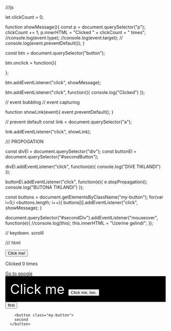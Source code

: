 ///js

let clickCount = 0;

function showMessage(){
  const p = document.querySelector("p");
  clickCount += 1;
  p.innerHTML = "Clicked " + clickCount + " times";
  //console.log(event.type);
  //console.log(event.target);
  // console.log(event.preventDefault());
}

const btn = document.querySelector("button");

btn.onclick = function(){
  
};

btn.addEventListener("click", showMessage);

btn.addEventListener("click", function(){
  console.log("Clicked")
});


// event bubbling
// event capturing


function showLink(event){
  event.preventDefault();
}

// prevent default
const link = document.querySelector("a");

link.addEventListener("click", showLink);


/// PROPOGATION

const divEl = document.querySelector("div");
const buttonEl = document.querySelector("#secondButton");

divEl.addEventListener("click", function(e){
   console.log("DIVE TIKLANDI")
});

buttonEl.addEventListener("click", function(e){
   e.stopPropagation();
   console.log("BUTONA TIKLANDI")
});



const buttons = document.getElementsByClassName("my-button");
for(var i=0;i <buttons.length; i++){
    buttons[i].addEventListener("click", showMessage);
}


document.querySelector("#secondDiv").addEventListener("mouseover", function(e){
  //console.log(this);
  this.innerHTML = "Uzerine gelindi";
});


// keydown. scrolll



/// html

<!DOCTYPE html>
<html>
<head>
  <meta charset="utf-8">
  <meta name="viewport" content="width=device-width">
  <title>JS Bin</title>
</head>
<body>
  <button>Click me!</button>
  <p>Clicked 0 times</p>
  <a href="https://www.google.com">Go to google</a>
  
  <div style="background:black;">
    <div style="padding:15px;color:#fff;font-size:42px;" id="secondDiv">
      Click me 
      <button id="secondButton" class="my-button">
        Click me, too.
      </button>
    </div>
    
    
  </div>
  
  
  <div>
    <button class="my-button">
        first
      </button>
      
        <button class="my-button">
        second
      </button>
  </div>
</body>
</html>
